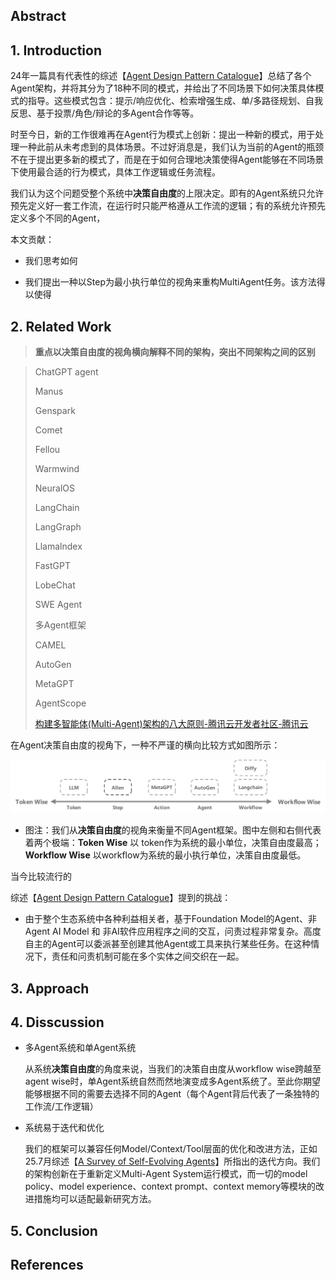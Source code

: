 







## Abstract







## 1. Introduction







24年一篇具有代表性的综述【[Agent Design Pattern Catalogue](https://arxiv.org/html/2405.10467v4)】总结了各个Agent架构，并将其分为了18种不同的模式，并给出了不同场景下如何决策具体模式的指导。这些模式包含：提示/响应优化、检索增强生成、单/多路径规划、自我反思、基于投票/角色/辩论的多Agent合作等等。

时至今日，新的工作很难再在Agent行为模式上创新：提出一种新的模式，用于处理一种此前从未考虑到的具体场景。不过好消息是，我们认为当前的Agent的瓶颈不在于提出更多新的模式了，而是在于如何合理地决策使得Agent能够在不同场景下使用最合适的行为模式，具体工作逻辑或任务流程。

我们认为这个问题受整个系统中**决策自由度**的上限决定。即有的Agent系统只允许预先定义好一套工作流，在运行时只能严格遵从工作流的逻辑；有的系统允许预先定义多个不同的Agent，







本文贡献：

- 我们思考如何

- 我们提出一种以Step为最小执行单位的视角来重构MultiAgent任务。该方法得以使得





## 2. Related Work

> **重点以决策自由度的视角横向解释不同的架构，突出不同架构之间的区别**





> ChatGPT agent
>
> Manus
>
> Genspark
>
> Comet
>
> Fellou
>
> Warmwind
>
> NeuralOS
>
> 
>
> LangChain
>
> LangGraph
>
> Llamalndex
>
> FastGPT
>
> LobeChat
>
> SWE Agent
>
> 
>
> 多Agent框架
>
> CAMEL
>
> AutoGen
>
> MetaGPT
>
> AgentScope
>
> [构建多智能体(Multi-Agent)架构的八大原则-腾讯云开发者社区-腾讯云](https://cloud.tencent.com/developer/article/2538674)





在Agent决策自由度的视角下，一种不严谨的横向比较方式如图所示：

![细粒度程度横向对比](./asset/细粒度程度横向对比.jpg)

- 图注：我们从**决策自由度**的视角来衡量不同Agent框架。图中左侧和右侧代表着两个极端：**Token Wise** 以 token作为系统的最小单位，决策自由度最高；**Workflow Wise** 以workflow为系统的最小执行单位，决策自由度最低。

当今比较流行的







综述【[Agent Design Pattern Catalogue](https://arxiv.org/html/2405.10467v4)】提到的挑战：

- 由于整个生态系统中各种利益相关者，基于Foundation Model的Agent、非Agent AI Model 和 非AI软件应用程序之间的交互，问责过程非常复杂。高度自主的Agent可以委派甚至创建其他Agent或工具来执行某些任务。在这种情况下，责任和问责机制可能在多个实体之间交织在一起。







## 3. Approach







## 4. Disscussion





- 多Agent系统和单Agent系统

  从系统**决策自由度**的角度来说，当我们的决策自由度从workflow wise跨越至agent wise时，单Agent系统自然而然地演变成多Agent系统了。至此你期望能够根据不同的需要去选择不同的Agent（每个Agent背后代表了一条独特的工作流/工作逻辑）



- 系统易于迭代和优化

  我们的框架可以兼容任何Model/Context/Tool层面的优化和改进方法，正如25.7月综述【[A Survey of Self-Evolving Agents](https://arxiv.org/html/2507.21046v1)】所指出的迭代方向。我们的架构创新在于重新定义Multi-Agent System运行模式，而一切的model policy、model experience、context prompt、context memory等模块的改进措施均可以适配最新研究方法。





## 5. Conclusion



## References

